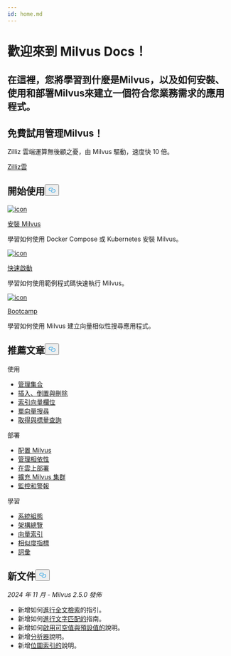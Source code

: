 ```yaml
---
id: home.md
---
```


<div class="doc-h1-wrapper">
<p><h1 class="title">
歡迎來到 Milvus Docs！</h1></p>
<p><h2 class="sub-title">
在這裡，您將學習到什麼是Milvus，以及如何安裝、使用和部署Milvus來建立一個符合您業務需求的應用程式。</h2></p>
</div>
<div class="doc-home-promotion-wrapper">
  <div class="promotion-content">
    <h2 class="promotion-title">免費試用管理Milvus！</h2>
    <p class="promotion-desc">Zilliz 雲端運算無後顧之憂，由 Milvus 驅動，速度快 10 倍。</p>
  </div>
  <div class="cta-wrapper">
   <a class="cta-global" href="https://cloud.zilliz.com/signup?utm_source=partner&utm_medium=referral&utm_campaign=2025-02-24_doc_home_milvus.io">Zilliz雲</a></div>
</div>
<h2 id="Get-Started" class="common-anchor-header">開始使用<button data-href="#Get-Started" class="anchor-icon" translate="no">
      <svg translate="no"
        aria-hidden="true"
        focusable="false"
        height="20"
        version="1.1"
        viewBox="0 0 16 16"
        width="16"
      >
        <path
          fill="#0092E4"
          fill-rule="evenodd"
          d="M4 9h1v1H4c-1.5 0-3-1.69-3-3.5S2.55 3 4 3h4c1.45 0 3 1.69 3 3.5 0 1.41-.91 2.72-2 3.25V8.59c.58-.45 1-1.27 1-2.09C10 5.22 8.98 4 8 4H4c-.98 0-2 1.22-2 2.5S3 9 4 9zm9-3h-1v1h1c1 0 2 1.22 2 2.5S13.98 12 13 12H9c-.98 0-2-1.22-2-2.5 0-.83.42-1.64 1-2.09V6.25c-1.09.53-2 1.84-2 3.25C6 11.31 7.55 13 9 13h4c1.45 0 3-1.69 3-3.5S14.5 6 13 6z"
        ></path>
      </svg>
    </button></h2><div class="card-wrapper">
<div class="start_card_container">
  
   <a href="/docs/zh-hant/v2.5.x/install_standalone-docker.md"> <img translate="no" src="/docs/v2.5.x/assets/home_install.svg" alt="icon" />
   </a> <a href="/docs/zh-hant/v2.5.x/install_standalone-docker.md"> <p class="link-btn">安裝 Milvus</p> </a><p>學習如何使用 Docker Compose 或 Kubernetes 安裝 Milvus。</p>
</div>
<div class="start_card_container">
  
   <a href="/docs/zh-hant/v2.5.x/quickstart.md"> <img translate="no" src="/docs/v2.5.x/assets/home_quick_start.svg" alt="icon" />
   </a> <a href="/docs/zh-hant/v2.5.x/quickstart.md"> <p class="link-btn">快速啟動</p> </a><p>學習如何使用範例程式碼快速執行 Milvus。</p>
</div>
<div class="start_card_container">
  
   <a href="/bootcamp"> <img translate="no" src="/docs/v2.5.x/assets/home_bootcamp.svg" alt="icon" />
   </a> <a href="/bootcamp"> <p class="link-btn">Bootcamp</p> </a><p>
  學習如何使用 Milvus 建立向量相似性搜尋應用程式。  </p>
</div>
</div>
<h2 id="Recommended-articles" class="common-anchor-header">推薦文章<button data-href="#Recommended-articles" class="anchor-icon" translate="no">
      <svg translate="no"
        aria-hidden="true"
        focusable="false"
        height="20"
        version="1.1"
        viewBox="0 0 16 16"
        width="16"
      >
        <path
          fill="#0092E4"
          fill-rule="evenodd"
          d="M4 9h1v1H4c-1.5 0-3-1.69-3-3.5S2.55 3 4 3h4c1.45 0 3 1.69 3 3.5 0 1.41-.91 2.72-2 3.25V8.59c.58-.45 1-1.27 1-2.09C10 5.22 8.98 4 8 4H4c-.98 0-2 1.22-2 2.5S3 9 4 9zm9-3h-1v1h1c1 0 2 1.22 2 2.5S13.98 12 13 12H9c-.98 0-2-1.22-2-2.5 0-.83.42-1.64 1-2.09V6.25c-1.09.53-2 1.84-2 3.25C6 11.31 7.55 13 9 13h4c1.45 0 3-1.69 3-3.5S14.5 6 13 6z"
        ></path>
      </svg>
    </button></h2><div class="doc-home-recommend-section">
<div class="recomment-item">
  <p>使用</p>
<ul>
<li><a href="/docs/zh-hant/v2.5.x/manage-collections.md">管理集合</a></li>
<li><a href="/docs/zh-hant/v2.5.x/insert-update-delete.md">插入、倒置與刪除</a></li>
<li><a href="/docs/zh-hant/v2.5.x/index-vector-fields.md">索引向量欄位</a></li>
<li><a href="/docs/zh-hant/v2.5.x/single-vector-search.md">單向量搜尋</a></li>
<li><a href="/docs/zh-hant/v2.5.x/get-and-scalar-query.md">取得與標量查詢</a></li>
</ul>
</div>
<div class="recomment-item">
  <p>部署</p>
<ul>
<li><a href="/docs/zh-hant/v2.5.x/configure-docker.md">配置 Milvus</a></li>
<li><a href="/docs/zh-hant/v2.5.x/deploy_s3.md">管理相依性</a></li>
<li><a href="/docs/zh-hant/v2.5.x/eks.md">在雲上部署</a></li>
<li><a href="/docs/zh-hant/v2.5.x/scaleout.md">擴充 Milvus 集群</a></li>
<li><a href="/docs/zh-hant/v2.5.x/monitor_overview.md">監控和警報</a></li>
</ul>
</div>
<div class="recomment-item">
  <p>學習</p>
<ul>
<li><a href="/docs/zh-hant/v2.5.x/system_configuration.md">系統組態</a></li>
<li><a href="/docs/zh-hant/v2.5.x/architecture_overview.md">架構總覽</a></li>
<li><a href="/docs/zh-hant/v2.5.x/index.md">向量索引</a></li>
<li><a href="/docs/zh-hant/v2.5.x/metric.md">相似度指標</a></li>
<li><a href="/docs/zh-hant/v2.5.x/glossary.md">詞彙</a></li>
</ul>
</div>
</div>
<div class="doc-home-what-is-new">
<h2 id="Whats-new-in-docs" class="common-anchor-header">新文件<button data-href="#Whats-new-in-docs" class="anchor-icon" translate="no">
      <svg translate="no"
        aria-hidden="true"
        focusable="false"
        height="20"
        version="1.1"
        viewBox="0 0 16 16"
        width="16"
      >
        <path
          fill="#0092E4"
          fill-rule="evenodd"
          d="M4 9h1v1H4c-1.5 0-3-1.69-3-3.5S2.55 3 4 3h4c1.45 0 3 1.69 3 3.5 0 1.41-.91 2.72-2 3.25V8.59c.58-.45 1-1.27 1-2.09C10 5.22 8.98 4 8 4H4c-.98 0-2 1.22-2 2.5S3 9 4 9zm9-3h-1v1h1c1 0 2 1.22 2 2.5S13.98 12 13 12H9c-.98 0-2-1.22-2-2.5 0-.83.42-1.64 1-2.09V6.25c-1.09.53-2 1.84-2 3.25C6 11.31 7.55 13 9 13h4c1.45 0 3-1.69 3-3.5S14.5 6 13 6z"
        ></path>
      </svg>
    </button></h2><p><em>2024 年 11 月 - Milvus 2.5.0 發佈</em></p>
<ul>
<li>新增如何<a href="/docs/zh-hant/v2.5.x/full-text-search.md">進行全文檢索</a>的指引。</li>
<li>新增如何<a href="/docs/zh-hant/v2.5.x/keyword-match.md">進行文字匹配的</a>指南。</li>
<li>新增如何<a href="/docs/zh-hant/v2.5.x/nullable-and-default.md">啟用可空值與預設值的</a>說明。</li>
<li>新增<a href="/docs/zh-hant/v2.5.x/analyzer-overview.md">分析器</a>說明。</li>
<li>新增<a href="/docs/zh-hant/v2.5.x/bitmap.md">位圖索引的</a>說明。</li>
</ul>
</div>
